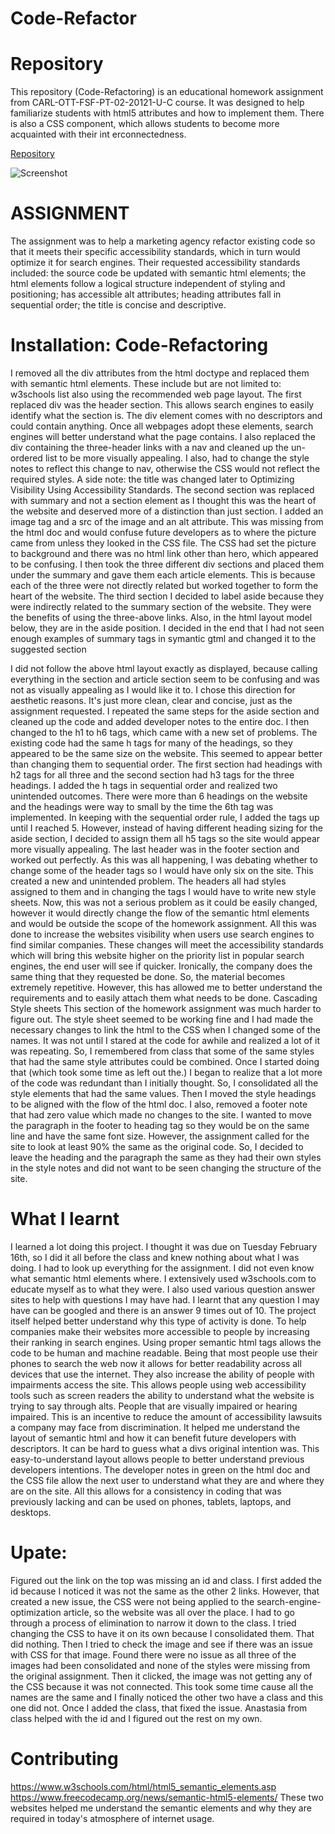# Code-Refactor

# Repository
This repository (Code-Refactoring) is an educational homework assignment from CARL-OTT-FSF-PT-02-20121-U-C course. It was designed to help familiarize students with html5 attributes and how to implement them. There is also a CSS component, which allows students to become more  acquainted with their int erconnectedness.

<a href="https://github.com/NathanWichmann/Code-Refactor/tree/main/Code-Refactor">Repository</a> 


<img scr="https://1drv.ms/u/s!AmXZ3qk2N-K2pxInB0I1nL6nt1sL" alt="Screenshot">  


# ASSIGNMENT
The assignment was to help a marketing agency refactor existing code so that it meets their specific accessibility standards, which in turn would optimize it for search engines. Their requested accessibility standards included: the source code be updated with semantic html elements; the html elements follow a logical structure independent of styling and positioning; has accessible alt attributes; heading attributes fall in sequential order; the title is concise and descriptive. 

# Installation: Code-Refactoring
I removed all the div attributes from the html doctype and replaced them with semantic html elements. These include but are not limited to: w3schools list also using the recommended web page layout.
The first replaced div was the header section. This allows search engines to easily identify what the section is. The div element comes with no descriptors and could contain anything. Once all webpages adopt these elements, search engines will better understand what the page contains. I also replaced the div containing the three-header links with a nav and cleaned up the un-ordered list to be more visually appealing. I also, had to change the style notes to reflect this change to nav, otherwise the CSS would not reflect the required styles. A side note: the title was changed later to Optimizing Visibility Using Accessibility Standards.
The second section was replaced with summary and not a section element as I thought this was the heart of the website and deserved more of a distinction than just section. I added an image tag and a src of the image and an alt attribute. This was missing from the html doc and would confuse future developers as to where the picture came from unless they looked in the CSS file. The CSS had set the picture to background and there was no html link other than hero, which appeared to be confusing. I then took the three different div sections and placed them under the summary and gave them each article elements. This is because each of the three were not directly related but worked together to form the heart of the website. 
The third section I decided to label aside because they were indirectly related to the summary section of the website. They were the benefits of using the three-above links. Also, in the html layout model below, they are in the aside position. I decided in the end that I had not seen enough examples of summary tags in symantic gtml and changed it to the suggested section
 
I did not follow the above html layout exactly as displayed, because calling everything in the section and article section seem to be confusing and was not as visually appealing as I would like it to. I chose this direction for aesthetic reasons. It's just more clean, clear and concise, just as the assignment requested. 
I repeated the same steps for the aside section and cleaned up the code and added developer notes to the entire doc. I then changed to the h1 to h6 tags, which came with a new set of problems. The existing code had the same h tags for many of the headings, so they appeared to be the same size on the website. This seemed to appear better than changing them to sequential order. The first section had headings with h2 tags for all three and the second section had h3 tags for the three headings. I added the h tags in sequential order and realized two unintended outcomes. 
There were more than 6 headings on the website and the headings were way to small by the time the 6th tag was implemented. In keeping with the sequential order rule, I added the tags up until I reached 5. However, instead of having different heading sizing for the aside section, I decided to assign them all h5 tags so the site would appear more visually appealing. The last header was in the footer section and worked out perfectly. As this was all happening, I was debating whether to change some of the header tags so I would have only six on the site. This created a new and unintended problem. The headers all had styles assigned to them and in changing the tags I would have to write new style sheets. Now, this was not a serious problem as it could be easily changed, however it would directly change the flow of the semantic html elements and would be outside the scope of the homework assignment. 
All this was done to increase the websites visibility when users use search engines to find similar companies. These changes will meet the accessibility standards which will bring this website higher on the priority list in popular search engines, the end user will see if quicker. Ironically, the company does the same thing that they requested be done. So, the material becomes extremely repetitive. However, this has allowed me to better understand the requirements and to easily attach them what needs to be done. 
Cascading Style sheets 
This section of the homework assignment was much harder to figure out. The style sheet seemed to be working fine and I had made the necessary changes to link the html to the CSS when I changed some of the names. It was not until I stared at the code for awhile and realized a lot of it was repeating. So, I remembered from class that some of the same styles that had the same style attributes could be combined. Once I started doing that (which took some time as left out the.) I began to realize that a lot more of the code was redundant than I initially thought. So, I consolidated all the style elements that had the same values. Then I moved the style headings to be aligned with the flow of the html doc. I also, removed a footer note that had zero value which made no changes to the site. 
I wanted to move the paragraph in the footer to heading tag so they would be on the same line and have the same font size. However, the assignment called for the site to look at least 90% the same as the original code. So, I decided to leave the heading and the paragraph the same as they had their own styles in the style notes and did not want to be seen changing the structure of the site. 

# What I learnt
I learned a lot doing this project. I thought it was due on Tuesday February 16th, so I did it all before the class and knew nothing about what I was doing. I had to look up everything for the assignment. I did not even know what semantic html elements where. I extensively used w3schools.com to educate myself as to what they were. I also used various question answer sites to help with questions I may have had. I learnt that any question I may have can be googled and there is an answer 9 times out of 10. 
The project itself helped better understand why this type of activity is done. To help companies make their websites more accessible to people by increasing their ranking in search engines. Using proper semantic html tags allows the code to be human and machine readable. Being that most people use their phones to search the web now it allows for better readability across all devices that use the internet. They also increase the ability of people with impairments access the site. This allows people using web accessibility tools such as screen readers the ability to understand what the website is trying to say through alts. People that are visually impaired or hearing impaired. This is an incentive to reduce the amount of accessibility lawsuits a company may face from discrimination. 
It helped me understand the layout of semantic html and how it can benefit future developers with descriptors. It can be hard to guess what a divs original intention was. This easy-to-understand layout allows people to better understand previous developers intentions. The developer notes in green on the html doc and the CSS file allow the next user to understand what they are and where they are on the site. All this allows for a consistency in coding that was previously lacking and can be used on phones, tablets, laptops, and desktops. 
# Upate:
Figured out the link on the top was missing an id and class. I first added the id because I noticed it was not the same as the other 2 links. However, that created a new issue, the CSS were not being applied to the search-engine-optimization article, so the website was all over the place. I had to go through a process of elimination to narrow it down to the class. I tried changing the CSS to have it on its own because I consolidated them. That did nothing. Then I tried to check the image and see if there was an issue with CSS for that image. Found there were no issue as all three of the images had been consolidated and none of the styles were missing from the original assignment. Then it clicked, the image was not getting any of the CSS because it was not connected. This took some time cause all the names are the same and I finally noticed the other two have a class and this one did not. Once I added the class, that fixed the issue. Anastasia from class helped with the id and I figured out the rest on my own. 
# Contributing
https://www.w3schools.com/html/html5_semantic_elements.asp
https://www.freecodecamp.org/news/semantic-html5-elements/
These two websites helped me understand the semantic elements and why they are required in today's atmosphere of internet usage. 
